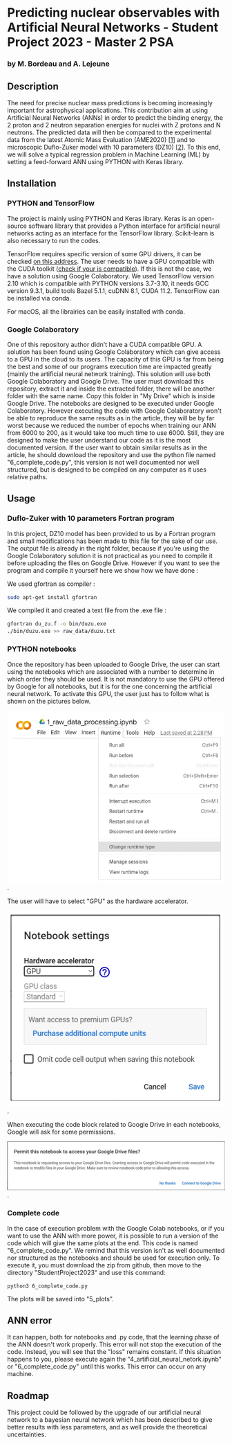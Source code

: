 # Predicting nuclear observables with Artificial Neural Networks - Student Project 2023 - Master 2 PSA
### by M. Bordeau and A. Lejeune

## Description

The need for precise nuclear mass predictions is becoming increasingly important for astrophysical applications. This contribution aim at using Artificial Neural Networks (ANNs) in order to predict the binding energy, the 2 proton and 2 neutron separation energies for nuclei with Z protons and N neutrons. The predicted data will then be compared to the experimental data from the latest Atomic Mass Evaluation (AME2020) [[1](https://www-nds.iaea.org/amdc/ame2020/mass_1.mas20.txt)] and to microscopic Duflo-Zuker model with 10 parameters (DZ10) [[2](https://arxiv.org/abs/1407.8221)].
To this end, we will solve a typical regression problem in Machine Learning (ML) by setting a feed-forward ANN using PYTHON with Keras library. 

## Installation 

### PYTHON and TensorFlow

The project is mainly using PYTHON and Keras library. Keras is an open-source software library that provides a Python interface for artificial neural networks acting as an interface for the TensorFlow library. Scikit-learn is also necessary to run the codes.

TensorFlow requires specific version of some GPU drivers, it can be checked [on this address](https://www.tensorflow.org/install/source#gpu). The user needs to have a GPU compatible with the CUDA toolkit ([check if your is compatible](https://developer.nvidia.com/cuda-gpus)). If this is not the case, we have a solution using Google Colaboratory. We used TensorFlow version 2.10 which is compatible with PYTHON versions 3.7-3.10, it needs GCC version 9.3.1, build tools Bazel 5.1.1, cuDNN 8.1, CUDA 11.2. TensorFlow can be installed via conda.

For macOS, all the librairies can be easily installed with conda.



### Google Colaboratory

One of this repository author didn't have a CUDA compatible GPU. A solution has been found using Google Colaboratory which can give access to a GPU in the cloud to its users. The capacity of this GPU is far from being the best and some of our programs execution time are impacted greatly (mainly the artificial neural network training). This solution will use both Google Colaboratory and Google Drive. The user must download this repository, extract it and inside the extracted folder, there will be another folder with the same name. Copy this folder in "My Drive" which is inside Google Drive. The notebooks are designed to be executed under Google Colaboratory. However executing the code with Google Colaboratory won't be able to reproduce the same results as in the article, they will be by far worst because we reduced the number of epochs when training our ANN from 6000 to 200, as it would take too much time to use 6000. Still, they are designed to make the user understand our code as it is the most documented version. If the user want to obtain similar results as in the article, he should download the repository and use the python file named "6_complete_code.py", this version is not well documented nor well structured, but is designed to be compiled on any computer as it uses relative paths. 

## Usage

### Duflo-Zuker with 10 parameters Fortran program

In this project, DZ10 model has been provided to us by a Fortran program and small modifications has been made to this file for the sake of our use. The output file is already in the right folder, because if you're using the Google Colaboratory solution it is not practical as you need to compile it before uploading the files on Google Drive. However if you want to see the program and compile it yourself here we show how we have done : 

We used gfortran as compiler : 
```bash
sudo apt-get install gfortran
```

We compiled it and created a text file from the .exe file :
```bash
gfortran du_zu.f -o bin/duzu.exe
./bin/duzu.exe >> raw_data/duzu.txt
```

### PYTHON notebooks

Once the repository has been uploaded to Google Drive, the user can start using the notebooks which are associated with a number to determine in which order they should be used. It is not mandatory to use the GPU offered by Google for all notebooks, but it is for the one concerning the artificial neural network. To activate this GPU, the user just has to follow what is shown on the pictures below. 

![Google Colab Tutorial 1](/images/google_colab_tutorial_1.jpg "Google Colab Tutorial 1").

The user will have to select "GPU" as the hardware accelerator. 

![Google Colab Tutorial 2](/images/google_colab_tutorial_2.jpg "Google Colab Tutorial 2").

When executing the code block related to Google Drive in each notebooks, Google will ask for some permissions.

![Google Colab Tutorial 3](/images/google_colab_tutorial_3.jpg "Google Colab Tutorial 3").

### Complete code

In the case of execution problem with the Google Colab notebooks, or if you want to use the ANN with more power, it is possible to run a version of the code which will give the same plots at the end. This code is named "6_complete_code.py". We remind that this version isn't as well documented nor structured as the notebooks and should be used for execution only. 
To execute it, you must download the zip from github, then move to the directory "StudentProject2023" and use this command:

```
python3 6_complete_code.py
```
The plots will be saved into "5_plots".

## ANN error

It can happen, both for notebooks and .py code, that the learning phase of the ANN doesn't work properly. This error will not stop the execution of the code. Instead, you will see that the "loss" remains constant. If this situation happens to you, please execute again the "4_artificial_neural_netork.ipynb" or "6_complete_code.py" until this works. This error can occur on any machine.

## Roadmap

This project could be followed by the upgrade of our artificial neural network to a bayesian neural network which has been described to give better results with less parameters, and as well provide the theoretical uncertainties. 
